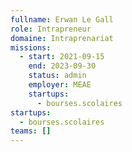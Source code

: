 ```yaml
---
fullname: Erwan Le Gall
role: Intrapreneur
domaine: Intraprenariat
missions:
  - start: 2021-09-15
    end: 2023-09-30
    status: admin
    employer: MEAE
    startups:
      - bourses.scolaires
startups:
  - bourses.scolaires
teams: []
---
```

